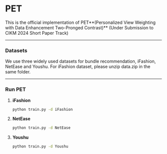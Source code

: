 # PET
This is the official implementation of PET**(Personalized View Weighting with Data Enhancement Two-Pronged Contrast)** (Under Submission to CIKM 2024 Short Paper Track) 

---

### Datasets
We use three widely used datasets for bundle recommendation, iFashion, NetEase and Youshu.
For iFashion dataset, please unzip data.zip in the same folder.

--- 
### Run PET
1. **iFashion**
   ```bash
   python train.py -d iFashion

2. **NetEase**
   ```bash
   python train.py -d NetEase

3. **Youshu**
   ```bash
   python train.py -d Youshu
   



